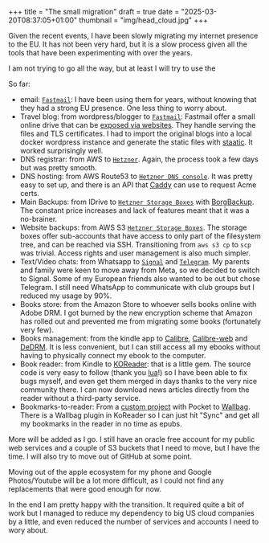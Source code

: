 +++
title = "The small migration"
draft = true
date = "2025-03-20T08:37:05+01:00"
thumbnail = "img/head_cloud.jpg"
+++

Given the recent events, I have been slowly migrating my internet presence to the EU. It has not been very hard,
but it is a slow process given all the tools that have been experimenting with over the years.

I am not trying to go all the way, but at least I will try to use the 


So far:
- email: [`Fastmail`](https://www.fastmail.com/): I have been using them for years, without knowing that they had a strong EU presence. One less thing to worry about.
- Travel blog: from wordpress/blogger to [`Fastmail`](https://www.fastmail.com/): Fastmail offer a small online drive that can be
  [exposed via websites](https://www.fastmail.help/hc/en-us/articles/1500000280141-How-to-set-up-a-website). They handle serving the files and TLS certificates.
  I had to import the original blogs into a local docker wordpress instance and generate the static files with [staatic](https://staatic.com/). It worked surprisingly well.
- DNS registrar: from AWS to [`Hetzner`](https://www.hetzner.com/domainregistration/). Again, the process took a few days but was pretty smooth.
- DNS hosting: from AWS Route53 to [`Hetzner DNS console`](https://www.hetzner.com/dns-console/). It was pretty easy to set up, and there is an API that [Caddy](https://github.com/caddy-dns/hetzner) can use to request Acme certs.
- Main Backups: from IDrive to [`Hetzner Storage Boxes`](https://www.hetzner.com/storage/storage-box/) with [BorgBackup](https://www.borgbackup.org/). The constant price increases and lack of features meant that it was a no-brainer.
- Website backups: from AWS S3 [`Hetzner Storage Boxes`](https://www.hetzner.com/storage/storage-box/). The storage boxes offer sub-accounts that have access to only part of the filesystem tree, and can be reached via SSH.
  Transitioning from `aws s3 cp` to `scp` was trivial. Access rights and user management is also much simpler.
- Text/Video chats: from Whatsapp to [`Signal`](https://signal.org/) and [`Telegram`](https://telegram.org/). My parents and family were keen to move away from Meta, so we decided to switch to Signal. Some of my European friends also wanted to be out but chose Telegram. I still need WhatsApp to communicate with club groups but I reduced my usage by 90%.
- Books store: from the Amazon Store to whoever sells books online with Adobe DRM. I got burned by the new encryption scheme that Amazon has rolled out and prevented me from migrating some books (fortunately very few).
- Books management: from the kindle app to [Calibre](https://calibre-ebook.com/), [Calibre-web](https://github.com/janeczku/calibre-web) and [DeDRM](https://github.com/apprenticeharper/DeDRM_tools).
  It is less convenient, but I can still access all my ebooks without having to physically connect my ebook to the computer.
- Book reader: from Kindle to [KOReader](https://koreader.rocks/): that is a little gem. The source code is very easy to follow (thank you [lua](https://www.lua.org/)!) so I have been able to
  fix bugs myself, and even get them merged in days thanks to the very nice community there. I can now download news articles directly from the reader without a third-party service.
- Bookmarks-to-reader: From a [custom project](https://github.com/Blizarre/pouch2inflame) with Pocket to [Wallbag](https://wallabag.org/). There is a Wallbag plugin in KoReader so I can just hit "Sync" and get all
  my bookmarks in the reader in no time as epubs. 

More will be added as I go. I still have an oracle free account for my public web services and a couple of S3 buckets that I need to move, but I have the time. I will also try to
move out of GitHub at some point.

Moving out of the apple ecosystem for my phone and Google Photos/Youtube will be a lot more difficult, as I could not find any replacements that were good enough for now.

In the end I am pretty happy with the transition. It required quite a bit of work but I managed to reduce my dependency to big US cloud companies by a little, and
even reduced the number of services and accounts I need to wory about.

